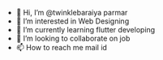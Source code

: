 - 👋 Hi, I’m @twinklebaraiya parmar
- 👀 I’m interested in Web Designing
- 🌱 I’m currently learning flutter developing
- 💞️ I’m looking to collaborate on job
- 📫 How to reach me mail id

<!---
twiraparmar/twiraparmar is a ✨ special ✨ repository because its `README.md` (this file) appears on your GitHub profile.
You can click the Preview link to take a look at your changes.
--->
